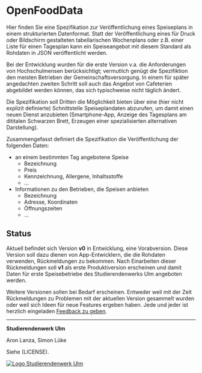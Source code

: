 # OpenFoodData

Hier finden Sie eine Spezifikation zur Veröffentlichung eines Speiseplans in einem strukturierten Datenformat. Statt der Veröffentlichung eines für Druck oder Bildschirm gestalteten tabellarischen Wochenplans oder z.B. einer Liste für einen Tagesplan kann ein Speiseangebot mit diesem Standard als Rohdaten in JSON veröffentlicht werden.

Bei der Entwicklung wurden für die erste Version v.a. die Anforderungen von Hochschulmensen berücksichtigt; vermutlich genügt die Spezifiktion den meisten Betrieben der Gemeinschaftsversorgung. In einem für später angedachten zweiten Schritt soll auch das Angebot von Cafeterien abgebildet werden können, das sich typischweise nicht täglich ändert.

Die Spezifikation soll Dritten die Möglichkeit bieten über eine (hier nicht explizit definierte) Schnittstelle Speiseplandaten abzurufen, um damit einen neuen Dienst anzubieten (Smartphone-App, Anzeige des Tagesplans am dititalen Schwarzen Brett, Erzeugen einer spezialisierten alternativen Darstellung).

Zusammengefasst definiert die Spezifikation die Veröffentlichung der folgenden Daten:
 * an einem bestimmten Tag angebotene Speise
   * Bezeichnung
   * Preis
   * Kennzeichnung, Allergene, Inhaltsstoffe
   * ...
 * Informationen zu den Betrieben, die Speisen anbieten
   * Bezeichnung
   * Adresse, Koordinaten
   * Öffnungszeiten
   * ...


## Status

Aktuell befindet sich Version **v0** in Entwicklung, eine Vorabversion. Diese Version soll dazu dienen von App-Entwicklern, die die Rohdaten verwenden, Rückmeldungen zu bekommen. Nach Einarbeiten dieser Rückmeldungen soll **v1** als erste Produktiversion erscheinen und damit Daten für erste Speisebetriebe des Studierendenwerks Ulm angeboten werden.

Weitere Versionen sollen bei Bedarf erscheinen. Entweder weil mit der Zeit Rückmeldungen zu Problemen mit der aktuellen Version gesammelt wurden oder weil sich Ideen für neue Features ergeben haben. Jede und jeder ist herzlich eingeladen [Feedback zu geben](https://github.com/studierendenwerk-ulm/open-food-data/issues).


---

**Studierendenwerk Ulm**

Aron Lanza, Simon Lüke

Siehe (LICENSE).

[![Logo Studierendenwerk Ulm](https://studierendenwerk-ulm.de/wp-content/themes/studentenwerk/assets/img/logo.png)](https://studierendenwerk-ulm.de/)
